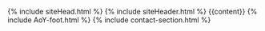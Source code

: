 {% include siteHead.html %}
{% include siteHeader.html %}
{{content}}
{% include AoY-foot.html %}
{% include contact-section.html %}
<script type="text/javascript" src="../script/victorScripts/recentposts.js"></script>